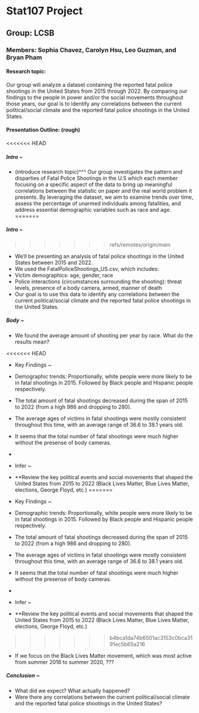 # Stat107 Project

## Group: LCSB

### Members: Sophia Chavez, Carolyn Hsu, Leo Guzman, and Bryan Pham

#### Research topic:

Our group will analyze a dataset containing the reported fatal police shootings in the United States from 2015 through 2022. By comparing our findings to the people in power and/or the social movements throughout those years, our goal is to identify any correlations between the current political/social climate and the reported fatal police shootings in the United States.

#### Presentation Outline: (rough)

<<<<<<< HEAD
##### Intro ~
- (introduce research topic)^^^
Our group investigates the pattern and disparties of Fatal Police Shootings in the U.S which each member focusing on a specific aspect of the data to bring up meaningful correlations between the statistic on paper and the real world problem it presents. By leveraging the dataset, we aim to examine trends over time, assess the percentage of unarmed individuals among fatalities, and address essential demographic variables such as race and age.
=======
##### Intro \~
>>>>>>> refs/remotes/origin/main

-   We’ll be presenting an analysis of fatal police shootings in the United States between 2015 and 2022.
-   We used the FatalPoliceShootings_US.csv, which includes:
-   Victim demographics: age, gender, race
-   Police interactions (circumstances surrounding the shooting): threat levels, presence of a body camera, armed, manner of death
-   Our goal is to use this data to identify any correlations between the current political/social climate and the reported fatal police shootings in the United States.

##### Body \~

-   We found the average amount of shooting per year by race. What do the results mean?

<<<<<<< HEAD
-   Key Findings ~
-   Demographic trends: Proportionally, white people were more likely to be in fatal shootings in 2015. Followed by Black people and Hispanic people respectively.
-   The total amount of fatal shootings decreased during the span of 2015 to 2022 (from a high 986 and dropping to 280).
-   The average ages of victims in fatal shootings were mostly consistent throughout this time, with an average range of 36.6 to 38.1 years old.
-   It seems that the total number of fatal shootings were much higher without the presense of body cameras.
-   

-   Infer ~
-   **Review the key political events and social movements that shaped the United States from 2015 to 2022 (Black Lives Matter, Blue Lives Matter, elections, George Floyd, etc.)
=======
-   Key Findings \~

-   Demographic trends: Proportionally, white people were more likely to be in fatal shootings in 2015. Followed by Black people and Hispanic people respectively.

-   The total amount of fatal shootings decreased during the span of 2015 to 2022 (from a high 986 and dropping to 280).

-   The average ages of victims in fatal shootings were mostly consistent throughout this time, with an average range of 36.6 to 38.1 years old.

-   It seems that the total number of fatal shootings were much higher without the presense of body cameras.

-   

-   Infer \~

-   \*\*Review the key political events and social movements that shaped the United States from 2015 to 2022 (Black Lives Matter, Blue Lives Matter, elections, George Floyd, etc.)

>>>>>>> b4bca1da74b6501ac3153c0bca3191ec5b65a216
-   If we focus on the Black Lives Matter movement, which was most active from summer 2016 to summer 2020, ???

##### Conclusion \~

-   What did we expect? What actually happened?
-   Were there any correlations between the current political/social climate and the reported fatal police shootings in the United States?

